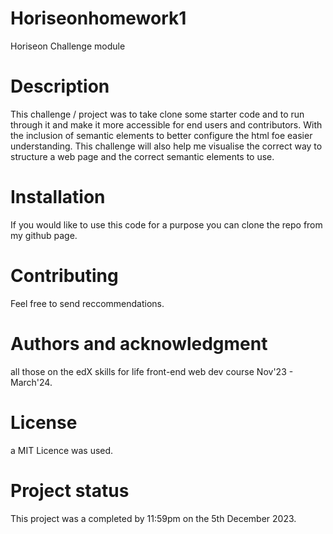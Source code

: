 # Horiseonhomework1
Horiseon Challenge module

# Description
This challenge / project was to take clone some starter code and to run through it and make it more accessible for end users and contributors. With the inclusion of semantic elements to better configure the html foe easier understanding. This challenge will also help me visualise the correct way to structure a web page and the correct semantic elements to use.


# Installation
If you would like to use this code for a purpose you can clone the repo from my github page.

# Contributing
Feel free to send reccommendations.

# Authors and acknowledgment
all those on the edX skills for life front-end web dev course Nov'23 - March'24.

# License
a MIT Licence was used.

# Project status
This project was a completed by 11:59pm on the 5th December 2023.